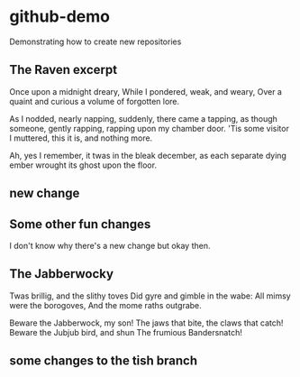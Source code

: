 # github-demo
Demonstrating how to create new repositories

## The Raven excerpt
Once upon a midnight dreary,
While I pondered, weak, and weary,
Over a quaint and curious a volume of forgotten lore.

As I nodded, nearly napping, 
suddenly, there came a tapping,
as though someone, gently rapping, rapping upon my chamber door. 
'Tis some visitor I muttered, this it is, and nothing more.

Ah, yes I remember, it twas in the bleak december,
as each separate dying ember wrought its ghost upon the floor. 

## new change


## Some other fun changes
I don't know why there's a new change but okay then.

## The Jabberwocky

Twas brillig, and the slithy toves
Did gyre and gimble in the wabe:
All mimsy were the borogoves,
And the mome raths outgrabe.

Beware the Jabberwock, my son!
The jaws that bite, the claws that catch!
Beware the Jubjub bird, and shun
The frumious Bandersnatch!

## some changes to the tish branch

